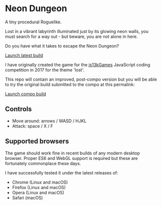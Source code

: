 # Neon Dungeon
A tiny procedural Roguelike.

Lost in a vibrant labyrinth illuminated just by its glowing neon walls, you must search for a way out - but beware, you are not alone in here.

Do you have what it takes to escape the Neon Dungeon?

[Launch latest build](https://rawgit.com/attilahorvath/neon-dungeon/master/index.html)

I have originally created the game for the [js13kGames](http://js13kgames.com) JavaScript coding competition in 2017 for the theme 'lost'.

This repo will contain an improved, post-compo version but you will be able to try the original build submitted to the compo at this permalink:

[Launch compo build](https://cdn.rawgit.com/attilahorvath/neon-dungeon/final/index.html)

## Controls
- Move around: arrows / WASD / HJKL
- Attack: space / X / F

## Supported browsers
The game should work fine in recent builds of any modern desktop browser. Proper ES6 and WebGL support is required but these are fortunately commonplace these days.

I have successfully tested it under the latest releases of:
- Chrome (Linux and macOS)
- Firefox (Linux and macOS)
- Opera (Linux and macOS)
- Safari (macOS)
